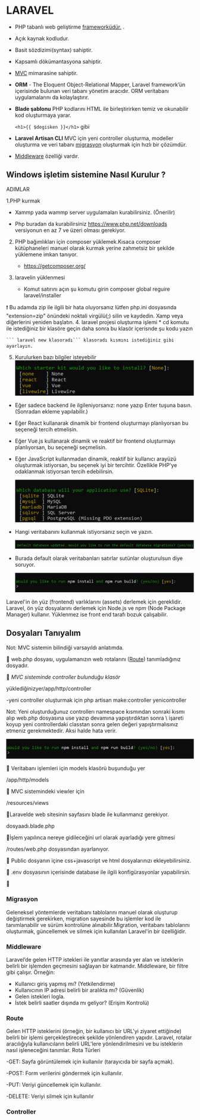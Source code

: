 # LARAVEL
* PHP tabanlı web geliştirme [frameworküdür.](https://github.com/xBugor/WebFrameWork)
.
* Açık kaynak kodludur.
* Basit sözdizimi(syntax) sahiptir.
* Kapsamlı dökümantasyona sahiptir.
* [MVC](https://github.com/xBugor/MVC) mimarasine sahiptir.
* **ORM** - The Eloquent Object-Relational Mapper, Laravel framework’ün içerisinde bulunan veri tabanı yönetim aracıdır. ORM veritabanı uygulamalarını da kolaylaştırır.
* **Blade şablonu** PHP kodlarını HTML ile birleştirirken temiz ve okunabilir kod oluşturmaya yarar.

    ```<h1>{{ $degisken }}</h1>``` gibi

* **Laravel Artisan CLI**  MVC için yeni controller oluşturma, modeller oluşturma ve veri tabanı [migrasyon](#Migrasyon)
 oluşturmak için hızlı bir çözümdür.


* [Middleware](#Middleware) özelliği vardır.


## Windows işletim sistemine Nasıl Kurulur ?

ADIMLAR

1.PHP kurmak

 * Xammp yada wammp server uygulamaları kurabilirsiniz. (Önerilir)

  *  Php buradan da kurabilirsiniz https://www.php.net/downloads  versiyonun en az 7 ve üzeri olması gerekiyor. 

2. PHP bağımlıkları için composer yüklemek.Kısaca composer kütüphaneleri manuel olarak kurmak yerine  zahmetsiz bir şekilde yüklemene imkan tanıyor.
    * https://getcomposer.org/

3. laravelin yüklenmesi
    * Komut satırını açın şu komutu girin composer global reguire laravel/installer

:exclamation: Bu adamda zip ile ilgili bir hata oluyorsanız lütfen php.ini dosyasında "extension=zip" önündeki noktali virgülü(;) silin ve kaydedin. Xamp veya diğerlerini yeniden başlatın.
4. laravel projesi oluşturma işlemi
    * cd komutu ile istediğiniz bir klasöre geçin daha sonra bu klasör içerisnde şu kodu yazın
   
    ``` laravel new klasoradı``` klasoradı kısmını istediğiniz gibi ayarlayın.

5. Kurulurken bazı bilgiler isteyebilir   
  ![Photo by xBugor][resim]

[resim]: ./assets/Kurulum1.PNG "Front-End Seçimi"

- Eğer sadece backend ile ilgileniyorsanız: none yazıp Enter tuşuna basın. (Sonradan ekleme yapılabilir.)
- Eğer React kullanarak dinamik bir frontend oluşturmayı planlıyorsan bu seçeneği tercih etmelisin.
-  Eğer Vue.js kullanarak dinamik ve reaktif bir frontend oluşturmayı planlıyorsan, bu seçeneği seçmelisin.
- Eğer JavaScript kullanmadan dinamik, reaktif bir kullanıcı arayüzü oluşturmak istiyorsan, bu seçenek iyi bir tercihtir. Özellikle PHP'ye odaklanmak istiyorsan tercih edebilirsin.

  ![Photo by xBugor][resim2]

[resim2]: ./assets/Kurulum2.PNG "Veri tabananı seçimi"

* Hangi veritabanını kullanmak istiyorsanız seçin ve yazın.


  ![Photo by xBugor][resim3]

[resim3]: ./assets/Kurulum3.PNG "Veritabanı default ayarlar"

* Burada default olarak veritabanları satırlar sutünlar oluşturulsun diye soruyor.


  ![Photo by xBugor][resim4]

[resim4]: ./assets/Kurulum4.PNG "Veritabanı default ayarlar"

Laravel'in ön yüz (frontend) varlıklarını (assets) derlemek için gereklidir. Laravel, ön yüz dosyalarını derlemek için Node.js ve npm (Node Package Manager) kullanır. Yüklenmez ise front end tarafı bozuk çalışabilir.



## Dosyaları Tanıyalım

Not: MVC sistemin bilindiği varsayıldı anlatımda.

:green_apple:  web.php dosyası, uygulamanızın web rotalarını ([Route](#Route)) tanımladığınız dosyadır.

:green_apple: *MVC sisteminde controller bulunduğu klasör*

 yüklediğinizyer/app/http/controller 
 
  -yeni controller oluşturmak için php artisan make:controller yenicontroller
  
  Not: Yeni oluşturduğunuz controllerı namespace kısmından sonraki kısmı alıp web.php dosyasına use yazıp devamına yapıştırdıktan sonra \ işareti koyup yeni controllerdaki classtan sonra gelen değeri yapıştırmalısınız etmeniz gerekmektedir. Aksi halde hata verir.

 ![Photo by xBugor][resim4]

[resim4]: ./assets/controller.png "controller ayarı"


:green_apple: Veritabanı işlemleri için models klasörü buşunduğu yer


/app/http/models


:green_apple: MVC sistemindeki viewler için

/resources/views

:green_apple:Laravelde web sitesinin  sayfasını blade ile  kullanmanız gerekiyor.
     
dosyaadı.blade.php

:green_apple:İşlem yapılınca nereye gidileceğini url olarak ayarladığı yere gitmesi
     
  /routes/web.php dosyasından ayarlanıyor.

:green_apple: Public dosyanın içine  css+javascript ve html dosyalarınızı ekleyebilirsiniz. 

:green_apple: .env dosyasının içerisinde database ile ilgili konfigürasyonlar yapabilirsin.

 

:green_apple:

### Migrasyon
Geleneksel yöntemlerde veritabanı tablolarını manuel olarak oluşturup değiştirmek gerekirken, migration sayesinde bu işlemler kod ile tanımlanabilir ve sürüm kontrolüne alınabilir.Migration, veritabanı tablolarını oluşturmak, güncellemek ve silmek için kullanılan Laravel'in bir özelliğidir.
### Middleware 
Laravel’de gelen HTTP istekleri ile yanıtlar arasında yer alan ve isteklerin belirli bir işlemden geçmesini sağlayan bir katmandır.
Middleware, bir filtre gibi çalışır. Örneğin:

- Kullanıcı giriş yapmış mı? (Yetkilendirme)
- Kullanıcının IP adresi belirli bir aralıkta mı? (Güvenlik)
- Gelen istekleri logla.
- İstek belirli saatler dışında mı geliyor? (Erişim Kontrolü)

### Route
Gelen HTTP isteklerini (örneğin, bir kullanıcı bir URL'yi ziyaret ettiğinde) belirli bir işlemi gerçekleştirecek şekilde yönlendiren yapıdır. Laravel, rotalar aracılığıyla kullanıcıların belirli URL'lere yönlendirilmesini ve bu isteklerin nasıl işleneceğini tanımlar.
Rota Türleri

-GET: Sayfa görüntülemek için kullanılır (tarayıcıda bir sayfa açmak).

-POST: Form verilerini göndermek için kullanılır.

-PUT: Veriyi güncellemek için kullanılır.

-DELETE: Veriyi silmek için kullanılır

### Controller
